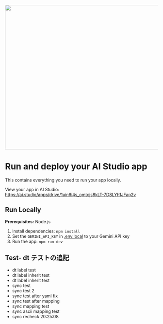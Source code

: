 <div align="center">
<img width="1200" height="475" alt="GHBanner" src="https://github.com/user-attachments/assets/0aa67016-6eaf-458a-adb2-6e31a0763ed6" />
</div>

# Run and deploy your AI Studio app

This contains everything you need to run your app locally.

View your app in AI Studio: https://ai.studio/apps/drive/1uin6i4s_omtcjs8kLT-7D8LYh1JFap2v

## Run Locally

**Prerequisites:**  Node.js


1. Install dependencies:
   `npm install`
2. Set the `GEMINI_API_KEY` in [.env.local](.env.local) to your Gemini API key
3. Run the app:
   `npm run dev`

## Test- dt テストの追記
- dt label test
- dt label inherit test
- dt label inherit test
- sync test
- sync test 2
- sync test after yaml fix
- sync test after mapping
- sync mapping test
- sync ascii mapping test
- sync recheck 20:25:08
